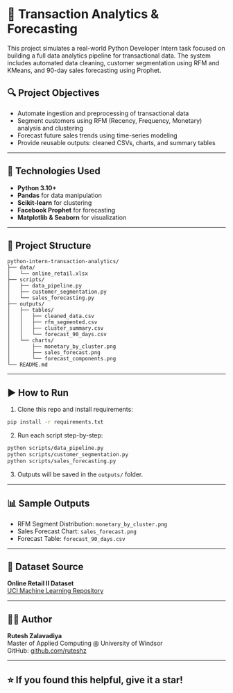 # 🛒 Transaction Analytics & Forecasting

This project simulates a real-world Python Developer Intern task focused on building a full data analytics pipeline for transactional data. The system includes automated data cleaning, customer segmentation using RFM and KMeans, and 90-day sales forecasting using Prophet.

## 🔍 Project Objectives

- Automate ingestion and preprocessing of transactional data
- Segment customers using RFM (Recency, Frequency, Monetary) analysis and clustering
- Forecast future sales trends using time-series modeling
- Provide reusable outputs: cleaned CSVs, charts, and summary tables

---

## 🧰 Technologies Used

- **Python 3.10+**
- **Pandas** for data manipulation
- **Scikit-learn** for clustering
- **Facebook Prophet** for forecasting
- **Matplotlib & Seaborn** for visualization

---

## 📁 Project Structure

```
python-intern-transaction-analytics/
├── data/
│   └── online_retail.xlsx
├── scripts/
│   ├── data_pipeline.py
│   ├── customer_segmentation.py
│   └── sales_forecasting.py
├── outputs/
│   ├── tables/
│   │   ├── cleaned_data.csv
│   │   ├── rfm_segmented.csv
│   │   ├── cluster_summary.csv
│   │   └── forecast_90_days.csv
│   └── charts/
│       ├── monetary_by_cluster.png
│       ├── sales_forecast.png
│       └── forecast_components.png
└── README.md
```

---

## ▶️ How to Run

1. Clone this repo and install requirements:

```bash
pip install -r requirements.txt
```

2. Run each script step-by-step:
```bash
python scripts/data_pipeline.py
python scripts/customer_segmentation.py
python scripts/sales_forecasting.py
```

3. Outputs will be saved in the `outputs/` folder.

---

## 📊 Sample Outputs

- RFM Segment Distribution: `monetary_by_cluster.png`
- Sales Forecast Chart: `sales_forecast.png`
- Forecast Table: `forecast_90_days.csv`

---

## 📌 Dataset Source

**Online Retail II Dataset**  
[UCI Machine Learning Repository](https://archive.ics.uci.edu/ml/datasets/online+retail+ii)

---

## 👨‍💻 Author

**Rutesh Zalavadiya**  
Master of Applied Computing @ University of Windsor  
GitHub: [github.com/ruteshz](https://github.com/ruteshz)

---

## ⭐️ If you found this helpful, give it a star!
